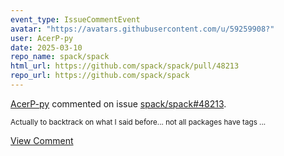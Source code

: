 ```yaml
---
event_type: IssueCommentEvent
avatar: "https://avatars.githubusercontent.com/u/59259908?"
user: AcerP-py
date: 2025-03-10
repo_name: spack/spack
html_url: https://github.com/spack/spack/pull/48213
repo_url: https://github.com/spack/spack
---
```


<a href='https://github.com/AcerP-py' target='_blank'>AcerP-py</a> commented on issue <a href='https://github.com/spack/spack/pull/48213' target='_blank'>spack/spack#48213</a>.

<small>Actually to backtrack on what I said before... not all packages have tags...</small>

<a href='https://github.com/spack/spack/pull/48213' target='_blank'>View Comment</a>